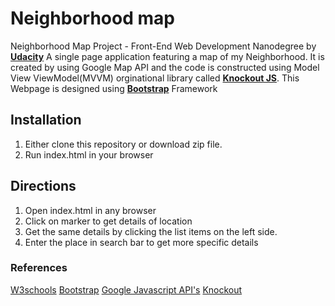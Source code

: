 # Neighborhood map
Neighborhood Map Project -  Front-End Web Development Nanodegree by **[Udacity](https://in.udacity.com/)**
A single page application featuring a map of my Neighborhood. It is created by using Google Map API and the code is constructed using Model View ViewModel(MVVM) orginational library called **[Knockout JS](http://knockoutjs.com/)**. This Webpage is designed using **[Bootstrap](http://getbootstrap.com/)** Framework
## Installation
1. Either clone this repository or download zip file. 
2. Run index.html in your browser
## Directions
1. Open index.html in any browser
2. Click on marker to get details of location
3. Get the same details by clicking the list items on the left side.
4. Enter the place in search bar to get more specific details
### References
[W3schools](https://www.w3schools.com/)
[Bootstrap](http://getbootstrap.com/)
[Google Javascript API's](https://developers.google.com/maps/documentation/javascript/)
[Knockout](http://knockoutjs.com/documentation/introduction.html)

